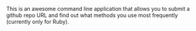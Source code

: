 This is an awesome command line application that allows you to submit a github repo URL and find out what methods you use most frequently (currently only for Ruby).